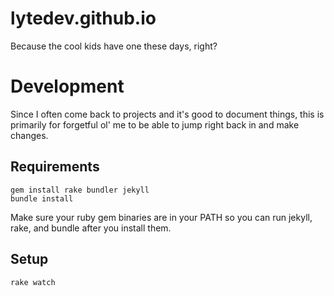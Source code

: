 # lytedev.github.io

Because the cool kids have one these days, right?

# Development

Since I often come back to projects and it's good to document things, this is
primarily for forgetful ol' me to be able to jump right back in and make
changes.

## Requirements

    gem install rake bundler jekyll
    bundle install

Make sure your ruby gem binaries are in your PATH so you can run jekyll, rake,
and bundle after you install them.

## Setup

    rake watch

